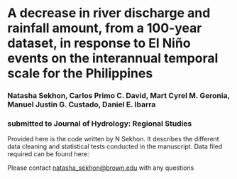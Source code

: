 # A decrease in river discharge and rainfall amount, from a 100-year dataset, in response to El Niño events on the interannual temporal scale for the Philippines

### Natasha Sekhon, Carlos Primo C. David, Mart Cyrel M. Geronia, Manuel Justin G. Custado, Daniel E. Ibarra 
### submitted to Journal of Hydrology: Regional Studies

Provided here is the code written by N Sekhon. It describes the different data cleaning and statistical tests conducted in the manuscript. Data filed required can be found here: 

Please contact natasha_sekhon@brown.edu with any questions
